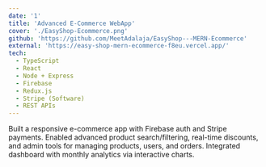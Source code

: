 ```yaml
---
date: '1'
title: 'Advanced E-Commerce WebApp'
cover: './EasyShop-Ecommerce.png'
github: 'https://github.com/MeetAdalaja/EasyShop---MERN-Ecommerce'
external: 'https://easy-shop-mern-ecommerce-f8eu.vercel.app/'
tech:
  - TypeScript
  - React
  - Node + Express
  - Firebase
  - Redux.js
  - Stripe (Software)
  - REST APIs
---
```


Built a responsive e-commerce app with Firebase auth and Stripe payments. Enabled advanced product search/filtering, real-time discounts, and admin tools for managing products, users, and orders. Integrated dashboard with monthly analytics via interactive charts.
